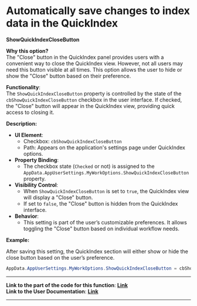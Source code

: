 # Automatically save changes to index data in the QuickIndex

**ShowQuickIndexCloseButton**

**Why this option?**\
The "Close" button in the QuickIndex panel provides users with a convenient way to close the QuickIndex view. However, not all users may need this button visible at all times. This option allows the user to hide or show the "Close" button based on their preference.

**Functionality**:\
The `ShowQuickIndexCloseButton` property is controlled by the state of the `cbShowQuickIndexCloseButton` checkbox in the user interface. If checked, the "Close" button will appear in the QuickIndex view, providing quick access to closing it.

**Description:**

* **UI Element**:
  * Checkbox: `cbShowQuickIndexCloseButton`
  * Path: Appears on the application's settings page under QuickIndex options.
* **Property Binding**:
  * The checkbox state (`Checked` or not) is assigned to the `AppData.AppUserSettings.MyWorkOptions.ShowQuickIndexCloseButton` property.
* **Visibility Control**:
  * When `ShowQuickIndexCloseButton` is set to `true`, the QuickIndex view will display a "Close" button.
  * If set to `false`, the "Close" button is hidden from the QuickIndex interface.
* **Behavior**:
  * This setting is part of the user’s customizable preferences. It allows toggling the "Close" button based on individual workflow needs.

**Example:**

After saving this setting, the QuickIndex section will either show or hide the close button based on the user’s preference.

```csharp
AppData.AppUserSettings.MyWorkOptions.ShowQuickIndexCloseButton = cbShowQuickIndexCloseButton.Checked;
```

***

**Link to the part of the code for this function**: [**Link**](https://services.topfact.de/wiki/pages/page?pageid=35822\&g=a011d893-d0d9-45d4-8337-510ee3ff2f6c)\
**Link to the User Documentation**: [**Link**](https://github.com/topfact-AG/topfact6/blob/aee3a94d411bef87aad8b7910abea60216861305/topfact.MyWork/topfact.MyWork/Forms/Settings/frmUserSettings.cs#L264)

***
